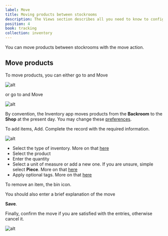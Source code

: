 ```yaml
---
label: Move
title: Moving products between stockrooms
description: The Views section describes all you need to know to configure data and views for a specific route in your Nuxt.js Application. Views consist of an app template, a layout, and the actual page.
position: 4
book: tracking
collection: inventory
---
```


You can move products between stockrooms with the move action.

## Move products

To move products, you can either go to <go-to :path="['Moves']"></go-to> and <button-action>Move</button-action>

![alt](/docs/inventory/tracking/move-new.png)

or go to <go-to :path="['Inventory']"></go-to> and <button-action>Move</button-action>

![alt](/docs/inventory/tracking/move-at-inv.png)

By convention, the Inventory app moves products from the **Backroom** to the **Shop** at the present day. You may change these [preferences](/docs/inventory/preferences).

To add items, <button-action>Add</button-action>. Complete the record with the required information.

![alt](/docs/inventory/tracking/move-form.png)

- Select the type of inventory. More on that [here](/docs/inventory/get-started/overview)
- Select the product
- Enter the quantity
- Select a unit of measure or add a new one. If you are unsure, simple select **Piece**. More on that [here](/docs/inventory/get-started/overview)
- Apply optional tags. More on that [here](/docs/inventory/get-started/overview)

To remove an item, <button-action>the bin icon</button-action>.

You should also enter a brief explanation of the move

<button-action>**Save**</button-action>.

Finally, confirm the move if you are satisfied with the entries, otherwise cancel it.

![alt](/docs/inventory/tracking/move-confirm.png)

